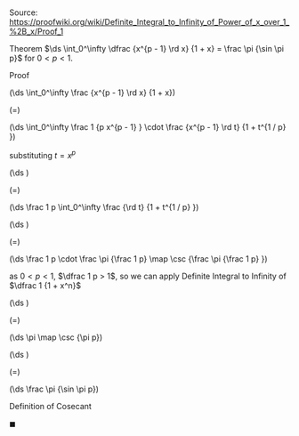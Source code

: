 # 

Source: https://proofwiki.org/wiki/Definite_Integral_to_Infinity_of_Power_of_x_over_1_%2B_x/Proof_1

Theorem
$\ds \int_0^\infty \dfrac {x^{p - 1} \rd x} {1 + x} = \frac \pi {\sin \pi p}$
for $0 < p < 1$. 


Proof













\(\ds \int_0^\infty \frac {x^{p - 1} \rd x} {1 + x}\)

\(=\)







\(\ds \int_0^\infty \frac 1 {p x^{p - 1} } \cdot \frac {x^{p - 1} \rd t} {1 + t^{1 / p} }\)





substituting $t = x^p$














\(\ds \)

\(=\)







\(\ds \frac 1 p \int_0^\infty \frac {\rd t} {1 + t^{1 / p} }\)




















\(\ds \)

\(=\)







\(\ds \frac 1 p \cdot \frac \pi {\frac 1 p} \map \csc {\frac \pi {\frac 1 p} }\)





as $0 < p < 1$, $\dfrac 1 p > 1$, so we can apply Definite Integral to Infinity of $\dfrac 1 {1 + x^n}$














\(\ds \)

\(=\)







\(\ds \pi \map \csc {\pi p}\)




















\(\ds \)

\(=\)







\(\ds \frac \pi {\sin \pi p}\)





Definition of Cosecant



$\blacksquare$





